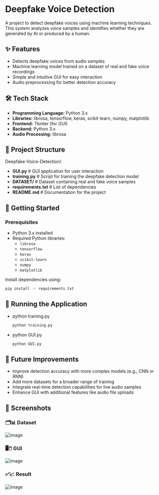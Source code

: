 # Deepfake Voice Detection

A project to detect deepfake voices using machine learning techniques. This system analyzes voice samples and identifies whether they are generated by AI or produced by a human.

## ✨ Features
- Detects deepfake voices from audio samples
- Machine learning model trained on a dataset of real and fake voice recordings
- Simple and intuitive GUI for easy interaction
- Audio preprocessing for better detection accuracy

## 🛠️ Tech Stack
- **Programming Language:** Python 3.x
- **Libraries:** librosa, tensorflow, keras, scikit-learn, numpy, matplotlib
- **Frontend:** Tkinter (for GUI)
- **Backend:** Python 3.x
- **Audio Processing:** librosa

## 📂 Project Structure
Deepfake-Voice-Detection/
- **GUI.py**  # GUI application for user interaction
- **training.py**  # Script for training the deepfake detection model
- **DATASET/**  # Dataset containing real and fake voice samples
- **requirements.txt**  # List of dependencies
- **README.md**  # Documentation for the project

## 🚀 Getting Started

### Prerequisites
- Python 3.x installed
- Required Python libraries:
  - `librosa`
  - `tensorflow`
  - `keras`
  - `scikit-learn`
  - `numpy`
  - `matplotlib`

Install dependencies using:
```bash
pip install -r requirements.txt
```

## 🚀 Running the Application
- python training.py
  ```bash
  python training.py
  ```
- python GUI.py
  ```bash
  python GUI.py
  ```

## 🧩 Future Improvements
- Improve detection accuracy with more complex models (e.g., CNN or RNN)
- Add more datasets for a broader range of training
- Integrate real-time detection capabilities for live audio samples
- Enhance GUI with additional features like audio file uploads

## 📸 Screenshots

### 🗂️📊 Dataset
![image](https://github.com/user-attachments/assets/a1831198-e1f6-45ea-9fab-58abb4e4ba0d)

### 🖥️🖱️ GUI
![image](https://github.com/user-attachments/assets/b7f5ca43-baaa-435b-8103-cfff5c5bc880)

### ✅📈 Result
![image](https://github.com/user-attachments/assets/73209a66-b571-43b8-8faf-6e268eed2ee4)

